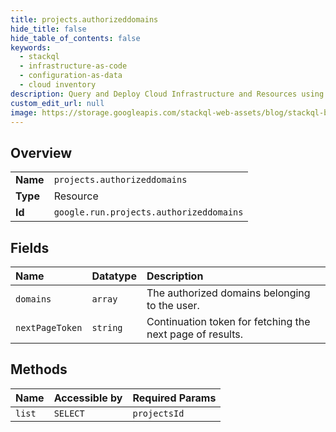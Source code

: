```yaml
---
title: projects.authorizeddomains
hide_title: false
hide_table_of_contents: false
keywords:
  - stackql
  - infrastructure-as-code
  - configuration-as-data
  - cloud inventory
description: Query and Deploy Cloud Infrastructure and Resources using SQL
custom_edit_url: null
image: https://storage.googleapis.com/stackql-web-assets/blog/stackql-blog-post-featured-image.png
---
```

  
    

## Overview
<table><tbody>
<tr><td><b>Name</b></td><td><code>projects.authorizeddomains</code></td></tr>
<tr><td><b>Type</b></td><td>Resource</td></tr>
<tr><td><b>Id</b></td><td><code>google.run.projects.authorizeddomains</code></td></tr>
</tbody></table>

## Fields
| Name | Datatype | Description |
|:-----|:---------|:------------|
| `domains` | `array` | The authorized domains belonging to the user. |
| `nextPageToken` | `string` | Continuation token for fetching the next page of results. |
## Methods
| Name | Accessible by | Required Params |
|:-----|:--------------|:----------------|
| `list` | `SELECT` | `projectsId` |
